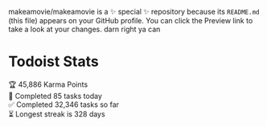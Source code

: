 makeamovie/makeamovie is a ✨ special ✨ repository because its `README.md` (this file) appears on your GitHub profile.
You can click the Preview link to take a look at your changes. darn right ya can

# Todoist Stats

<!-- TODO-IST:START -->
🏆  45,886 Karma Points           
🌸  Completed 85 tasks today           
✅  Completed 32,346 tasks so far           
⏳  Longest streak is 328 days
<!-- TODO-IST:END -->